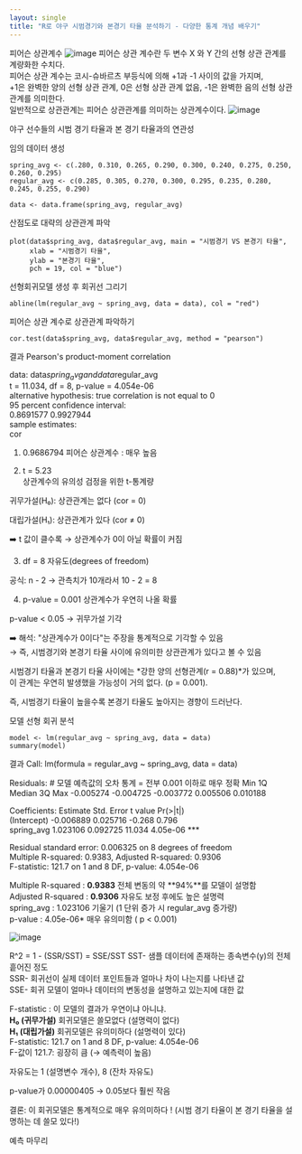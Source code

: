 ```yaml
---
layout: single
title: "R로 야구 시범경기와 본경기 타율 분석하기 - 다양한 통계 개념 배우기"
---
```


피어슨 상관계수
![image](https://github.com/user-attachments/assets/4e85e231-fcc1-47d6-b272-44d6bbcbb539)
피어슨 상관 계수란 두 변수 X 와 Y 간의 선형 상관 관계를 계량화한 수치다.   
피어슨 상관 계수는 코시-슈바르츠 부등식에 의해 +1과 -1 사이의 값을 가지며,    
+1은 완벽한 양의 선형 상관 관계, 0은 선형 상관 관계 없음, -1은 완벽한 음의 선형 상관 관계를 의미한다.    
일반적으로 상관관계는 피어슨 상관관계를 의미하는 상관계수이다.
![image](https://github.com/user-attachments/assets/7923f5d8-6c02-469d-9b6a-a3ac44f7d50c)


야구 선수들의 시범 경기 타율과 본 경기 타율과의 연관성

임의 데이터 생성
```
spring_avg <- c(.280, 0.310, 0.265, 0.290, 0.300, 0.240, 0.275, 0.250, 0.260, 0.295)
regular_avg <- c(0.285, 0.305, 0.270, 0.300, 0.295, 0.235, 0.280, 0.245, 0.255, 0.290)

data <- data.frame(spring_avg, regular_avg)
```

산점도로 대략의 상관관계 파악
```
plot(data$spring_avg, data$regular_avg, main = "시범경기 VS 본경기 타율",
     xlab = "시범경기 타율",
     ylab = "본경기 타율",
     pch = 19, col = "blue")
```

선형회귀모델 생성 후 회귀선 그리기
```
abline(lm(regular_avg ~ spring_avg, data = data), col = "red")
```

피어슨 상관 계수로 상관관계 파악하기
```
cor.test(data$spring_avg, data$regular_avg, method = "pearson")
```
결과
	Pearson's product-moment correlation

data:  data$spring_avg and data$regular_avg   
t = 11.034, df = 8, p-value = 4.054e-06    
alternative hypothesis: true correlation is not equal to 0   
95 percent confidence interval:   
 0.8691577 0.9927944   
sample estimates:   
      cor    
1. 0.9686794
 피어슨 상관계수 : 매우 높음     

2. t = 5.23   
  상관계수의 유의성 검정을 위한 t-통계량

  귀무가설(H₀): 상관관계는 없다 (cor = 0)

  대립가설(H₁): 상관관계가 있다 (cor ≠ 0)

➡️ t 값이 클수록 → 상관계수가 0이 아닐 확률이 커짐

3. df = 8
 자유도(degrees of freedom)

공식: n - 2 → 관측치가 10개라서 10 - 2 = 8


4. p-value = 0.001
 상관계수가 우연히 나올 확률

 p-value < 0.05 → 귀무가설 기각

➡️ 해석:
"상관계수가 0이다"는 주장을 통계적으로 기각할 수 있음   
→ 즉, 시범경기와 본경기 타율 사이에 유의미한 상관관계가 있다고 볼 수 있음   


시범경기 타율과 본경기 타율 사이에는
*강한 양의 선형관계(r = 0.88)*가 있으며,   
이 관계는 우연히 발생했을 가능성이 거의 없다.  (p = 0.001).  

즉, 시범경기 타율이 높을수록 본경기 타율도 높아지는 경향이 드러난다.   

모델 선형 회귀 분석
```
model <- lm(regular_avg ~ spring_avg, data = data)
summary(model)
```

결과
Call:
lm(formula = regular_avg ~ spring_avg, data = data)

Residuals: # 모델 예측값의 오차 통계 = 전부 0.001 이하로 매우 정확
      Min        1Q    Median        3Q       Max 
-0.005274 -0.004725 -0.003772  0.005506  0.010188 

Coefficients:
             Estimate Std. Error t value Pr(>|t|)    
(Intercept) -0.006889   0.025716  -0.268    0.796    
spring_avg   1.023106    0.092725  11.034 4.05e-06 ***

Residual standard error: 0.006325 on 8 degrees of freedom   
Multiple R-squared:  0.9383,	Adjusted R-squared:  0.9306     
F-statistic: 121.7 on 1 and 8 DF,  p-value: 4.054e-06

    
Multiple R-squared : **0.9383** 전체 변동의 약 \*\*94%\*\*를 모델이 설명함   
Adjusted R-squared : **0.9306** 자유도 보정 후에도 높은 설명력    
spring_avg :	1.023106	기울기 (1 단위 증가 시 regular_avg 증가량)      
p-value :	4.05e-06*	매우 유의미함 ( p < 0.001)   

![image](https://github.com/user-attachments/assets/ef2fc58b-ac7c-4d01-9f64-36023004a304)

R^2 = 1 - (SSR/SST) = SSE/SST
SST- 샘플 데이터에 존재하는 종속변수(y)의 전체 흩어진 정도   
SSR- 회귀선이 실제 데이터 포인트들과 얼마나 차이 나는지를 나타낸 값   
SSE- 회귀 모델이 얼마나 데이터의 변동성을 설명하고 있는지에 대한 값   

F-statistic :  이 모델의 결과가 우연이냐 아니냐.   
**H₀ (귀무가설)** 회귀모델은 쓸모없다 (설명력이 없다)    
**H₁ (대립가설)** 회귀모델은 유의미하다 (설명력이 있다)    
F-statistic: 121.7 on 1 and 8 DF,  p-value: 4.054e-06   
F-값이 121.7: 굉장히 큼 (→ 예측력이 높음)   

자유도는 1 (설명변수 개수), 8 (잔차 자유도)   

p-value가 0.00000405 → 0.05보다 훨씬 작음   

결론:
이 회귀모델은 통계적으로 매우 유의미하다 !
(시범 경기 타율이 본 경기 타율을 설명하는 데 쓸모 있다!)


예측 마무리



